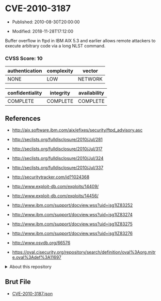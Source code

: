 # CVE-2010-3187

- Published: 2010-08-30T20:00:00

- Modified: 2018-11-28T17:12:00

Buffer overflow in ftpd in IBM AIX 5.3 and earlier allows remote attackers to execute arbitrary code via a long NLST command.

### CVSS Score: **10**

| authentication | complexity | vector |
| --- | --- | --- |
| NONE | LOW | NETWORK |

| confidentiality | integrity | availability |
| --- | --- | --- |
| COMPLETE | COMPLETE | COMPLETE |

## References

* http://aix.software.ibm.com/aix/efixes/security/ftpd_advisory.asc

* http://seclists.org/fulldisclosure/2010/Jul/281

* http://seclists.org/fulldisclosure/2010/Jul/317

* http://seclists.org/fulldisclosure/2010/Jul/324

* http://seclists.org/fulldisclosure/2010/Jul/337

* http://securitytracker.com/id?1024368

* http://www.exploit-db.com/exploits/14409/

* http://www.exploit-db.com/exploits/14456/

* http://www.ibm.com/support/docview.wss?uid=isg1IZ83252

* http://www.ibm.com/support/docview.wss?uid=isg1IZ83274

* http://www.ibm.com/support/docview.wss?uid=isg1IZ83275

* http://www.ibm.com/support/docview.wss?uid=isg1IZ83276

* http://www.osvdb.org/66576

* https://oval.cisecurity.org/repository/search/definition/oval%3Aorg.mitre.oval%3Adef%3A11697

<details>
<summary>About this repository</summary> 

  This repository is part of the project [Live Hack CVE](https://github.com/Live-Hack-CVE). Main website can be found [www.live-hack.org](https://www.live-hack.org) 
  
  Made by [Sn0wAlice](https://github.com/Sn0wAlice) for the people that care about security and need to have a feed of the latest CVEs. Hope you enjoy it, don't forget to star the repo and follow me on [Twitter](https://twitter.com/Sn0wAlice) and [Github](https://github.com/Sn0wAlice). And that is my [personnal website](https://www.alice-snow.me/)

  - [Home Page](https://github.com/Live-Hack-CVE)
  - [Framework](https://github.com/Live-Hack-CVE/cve-framework)
  - [CVE database](https://github.com/Live-Hack-CVE/full_database)
  - [Changelog](https://github.com/Live-Hack-CVE/Changelog)
</details>

## Brut File

* [CVE-2010-3187.json](https://raw.githubusercontent.com/Live-Hack-CVE/full_database/main/cves/2010/CVE-2010-3187.json)

